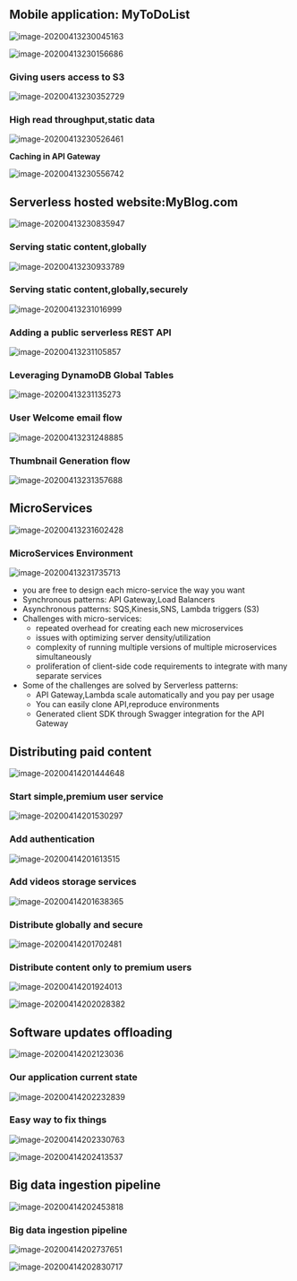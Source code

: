 ## Mobile application: MyToDoList

![image-20200413230045163](.\screenshot\image-20200413230045163.png)

![image-20200413230156686](.\screenshot\image-20200413230156686.png)

### Giving users access to S3

![image-20200413230352729](.\screenshot\image-20200413230352729.png)

### High read throughput,static data

![image-20200413230526461](.\screenshot\image-20200413230526461.png)

**Caching in API Gateway**

![image-20200413230556742](.\screenshot\image-20200413230556742.png)

## Serverless hosted website:MyBlog.com

![image-20200413230835947](.\screenshot\image-20200413230835947.png)

### Serving static content,globally

![image-20200413230933789](.\screenshot\image-20200413230933789.png)

### Serving static content,globally,securely

![image-20200413231016999](.\screenshot\image-20200413231016999.png)

### Adding a public serverless REST API

![image-20200413231105857](.\screenshot\image-20200413231105857.png)

### Leveraging DynamoDB Global Tables

![image-20200413231135273](.\screenshot\image-20200413231135273.png)

### User Welcome email flow

![image-20200413231248885](.\screenshot\image-20200413231248885.png)

### Thumbnail Generation flow

![image-20200413231357688](.\screenshot\image-20200413231357688.png)

## MicroServices

![image-20200413231602428](.\screenshot\image-20200413231602428.png)

### MicroServices Environment

![image-20200413231735713](.\screenshot\image-20200413231735713.png)

- you are free to design each micro-service the way you want
- Synchronous patterns: API Gateway,Load Balancers
- Asynchronous patterns: SQS,Kinesis,SNS, Lambda triggers (S3)
- Challenges with micro-services:
  - repeated overhead for creating each new microservices
  - issues with optimizing server density/utilization
  - complexity of running multiple versions of multiple microservices simultaneously
  - proliferation of client-side code requirements to integrate with many separate services
- Some of the challenges are solved by Serverless patterns:
  - API Gateway,Lambda scale automatically and you pay per usage
  - You can easily clone API,reproduce environments
  - Generated client SDK through Swagger integration for the API Gateway

## Distributing paid content

![image-20200414201444648](.\screenshot\image-20200414201444648.png)

### Start simple,premium user service

![image-20200414201530297](.\screenshot\image-20200414201530297.png)

### Add authentication

![image-20200414201613515](.\screenshot\image-20200414201613515.png)

### Add videos storage services

![image-20200414201638365](.\screenshot\image-20200414201638365.png)

### Distribute globally and secure

![image-20200414201702481](.\screenshot\image-20200414201702481.png)

### Distribute content only to premium users

![image-20200414201924013](.\screenshot\image-20200414201924013.png)

![image-20200414202028382](.\screenshot\image-20200414202028382.png)

## Software updates offloading

![image-20200414202123036](.\screenshot\image-20200414202123036.png)

### Our application current state

![image-20200414202232839](.\screenshot\image-20200414202232839.png)

### Easy way to fix things

![image-20200414202330763](.\screenshot\image-20200414202330763.png)

![image-20200414202413537](.\screenshot\image-20200414202413537.png)

## Big data ingestion pipeline

![image-20200414202453818](.\screenshot\image-20200414202453818.png)

### Big data ingestion pipeline

![image-20200414202737651](.\screenshot\image-20200414202737651.png)

![image-20200414202830717](.\screenshot\image-20200414202830717.png)

